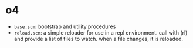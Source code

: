 # o4

- `base.scm`: bootstrap and utility procedures
- `reload.scm`: a simple reloader for use in a repl environment. call with (rl) and provide a list of files to watch. when a file changes, it is reloaded. 
